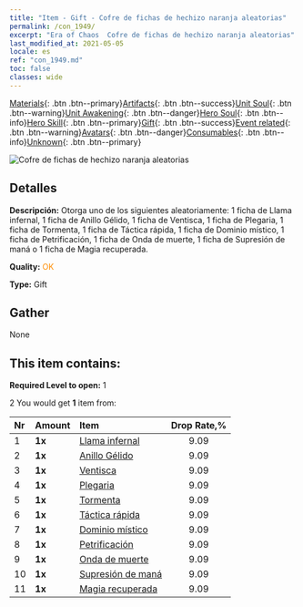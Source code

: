 ```yaml
---
title: "Item - Gift - Cofre de fichas de hechizo naranja aleatorias"
permalink: /con_1949/
excerpt: "Era of Chaos  Cofre de fichas de hechizo naranja aleatorias"
last_modified_at: 2021-05-05
locale: es
ref: "con_1949.md"
toc: false
classes: wide
---
```

 [Materials](/ItemsES/){: .btn .btn--primary}[Artifacts](/ItemsES/Artifacts/){: .btn .btn--success}[Unit Soul](/ItemsES/UnitSoul/){: .btn .btn--warning}[Unit Awakening](/ItemsES/UnitAwakening/){: .btn .btn--danger}[Hero Soul](/ItemsES/HeroSoul/){: .btn .btn--info}[Hero Skill](/ItemsES/HeroSkill/){: .btn .btn--primary}[Gift](/ItemsES/Gift/){: .btn .btn--success}[Event related](/ItemsES/Events/){: .btn .btn--warning}[Avatars](/ItemsES/Avatars/){: .btn .btn--danger}[Consumables](/ItemsES/Consumables/){: .btn .btn--info}[Unknown](/ItemsES/Unknown/){: .btn .btn--primary}

 ![Cofre de fichas de hechizo naranja aleatorias](/images/t/i_7012.png)

## Detalles
 **Descripción:** Otorga uno de los siguientes aleatoriamente: 1 ficha de Llama infernal, 1 ficha de Anillo Gélido, 1 ficha de Ventisca, 1 ficha de Plegaria, 1 ficha de Tormenta, 1 ficha de Táctica rápida, 1 ficha de Dominio místico, 1 ficha de Petrificación, 1 ficha de Onda de muerte, 1 ficha de Supresión de maná o 1 ficha de Magia recuperada.

 **Quality:** <span style="color: #FF8C00">OK</span>

 **Type:** Gift

## Gather

  None

## This item contains:

 **Required Level to open:** 1

 2 You would get **1** item  from:

  | Nr | Amount |     Item    | Drop Rate,% |
  |:---|:-------|:------------|:---------:|
  | 1 |  **1x** | [Llama infernal](/ItemsES/her_406/) | 9.09 | 
  | 2 |  **1x** | [Anillo Gélido](/ItemsES/her_421/) | 9.09 | 
  | 3 |  **1x** | [Ventisca](/ItemsES/her_423/) | 9.09 | 
  | 4 |  **1x** | [Plegaria](/ItemsES/her_432/) | 9.09 | 
  | 5 |  **1x** | [Tormenta](/ItemsES/her_445/) | 9.09 | 
  | 6 |  **1x** | [Táctica rápida](/ItemsES/her_450/) | 9.09 | 
  | 7 |  **1x** | [Dominio místico](/ItemsES/her_470/) | 9.09 | 
  | 8 |  **1x** | [Petrificación](/ItemsES/her_471/) | 9.09 | 
  | 9 |  **1x** | [Onda de muerte](/ItemsES/her_456/) | 9.09 | 
  | 10 |  **1x** | [Supresión de maná](/ItemsES/her_480/) | 9.09 | 
  | 11 |  **1x** | [Magia recuperada](/ItemsES/her_482/) | 9.09 | 
